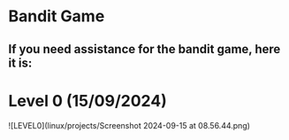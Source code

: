 # Bandit Game 

## If you need assistance for the bandit game, here it is:

# Level 0 (15/09/2024)

![LEVEL0](linux/projects/Screenshot 2024-09-15 at 08.56.44.png)

